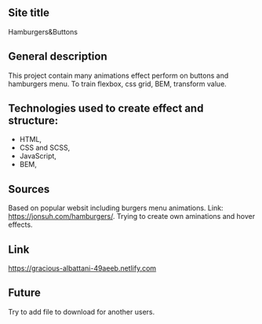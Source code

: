 ## Site title

Hamburgers&Buttons

## General description

This project contain many animations effect perform on buttons and hamburgers menu.
To train flexbox, css grid, BEM, transform value.


## Technologies used to create effect and structure:

- HTML,
- CSS and SCSS,
- JavaScript,
- BEM,

## Sources 

Based on popular websit including burgers menu animations. Link: https://jonsuh.com/hamburgers/.
Trying to create own aminations and hover effects.

## Link

https://gracious-albattani-49aeeb.netlify.com

## Future 

Try to add file to download for another users.

